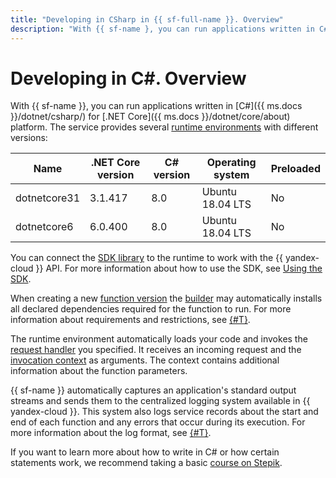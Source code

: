 ```yaml
---
title: "Developing in CSharp in {{ sf-full-name }}. Overview"
description: "With {{ sf-name }, you can run applications written in C# (CSharp) for .NET Core. The service provides the .NET Core 3.1.417 runtime environment with C# 8.0 and Ubuntu 18.04 LTS."
---
```


# Developing in C#. Overview

With {{ sf-name }}, you can run applications written in [C#]({{ ms.docs }}/dotnet/csharp/) for [.NET Core]({{ ms.docs }}/dotnet/core/about) platform. The service provides several [runtime environments](../../concepts/runtime/index.md) with different versions:

| Name | .NET Core version | С# version | Operating <br>system | Preloaded |
|----|----|----|----|----|
| dotnetcore31 | 3.1.417 | 8.0 | Ubuntu 18.04 LTS | No |
| dotnetcore6 | 6.0.400 | 8.0 | Ubuntu 18.04 LTS | No |


You can connect the [SDK library](https://github.com/yandex-cloud/dotnet-sdk) to the runtime to work with the {{ yandex-cloud }} API. For more information about how to use the SDK, see [Using the SDK](sdk.md).


When creating a new [function version](../../concepts/function.md#version) the [builder](../../concepts/builder.md) may automatically installs all declared dependencies required for the function to run. For more information about requirements and restrictions, see [{#T}](dependencies.md).

The runtime environment automatically loads your code and invokes the [request handler](handler.md) you specified. It receives an incoming request and the [invocation context](context.md) as arguments. The context contains additional information about the function parameters.

{{ sf-name }} automatically captures an application's standard output streams and sends them to the centralized logging system available in {{ yandex-cloud }}. This system also logs service records about the start and end of each function and any errors that occur during its execution. For more information about the log format, see [{#T}](logging.md).

If you want to learn more about how to write in C# or how certain statements work, we recommend taking a basic [course on Stepik](https://stepik.org/course/4143/promo).
